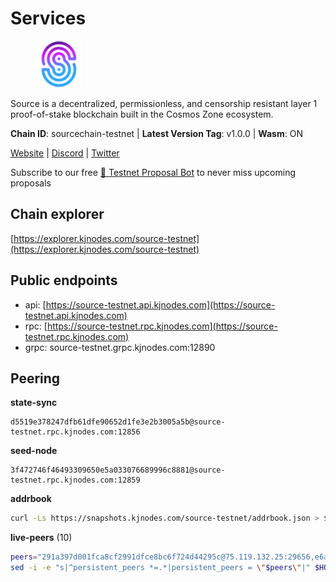 # Services

<figure><img src="https://raw.githubusercontent.com/kj89/cosmos-images/main/logos/source.png" alt=""><figcaption></figcaption></figure>

Source is a decentralized, permissionless, and censorship resistant layer 1 proof-of-stake blockchain built in the Cosmos Zone ecosystem.

**Chain ID**: sourcechain-testnet | **Latest Version Tag**: v1.0.0 | **Wasm**: ON

[Website](https://www.sourceprotocol.io) | [Discord](https://discord.io/SourceProtocol) | [Twitter](https://www.twitter.com/sourceprotocol_)



Subscribe to our free [🤖 Testnet Proposal Bot](https://t.me/kjnodes_testnet_proposal_bot) to never miss upcoming proposals


## Chain explorer
[https://explorer.kjnodes.com/source-testnet](https://explorer.kjnodes.com/source-testnet)

## Public endpoints

* api: [https://source-testnet.api.kjnodes.com](https://source-testnet.api.kjnodes.com)
* rpc: [https://source-testnet.rpc.kjnodes.com](https://source-testnet.rpc.kjnodes.com)
* grpc: source-testnet.grpc.kjnodes.com:12890

## Peering

**state-sync**

```text
d5519e378247dfb61dfe90652d1fe3e2b3005a5b@source-testnet.rpc.kjnodes.com:12856
```

**seed-node**

```text
3f472746f46493309650e5a033076689996c8881@source-testnet.rpc.kjnodes.com:12859
```

**addrbook**
```bash
curl -Ls https://snapshots.kjnodes.com/source-testnet/addrbook.json > $HOME/.source/config/addrbook.json
```

**live-peers** (10)
```bash
peers="291a397d001fca8cf2991dfce8bc6f724d44295c@75.119.132.25:29656,e6a5db345775973982e32b24ba7f3bfa18337f66@65.108.124.219:33656,6aba831746663a3f1b4fbeb30f836ef442ec02da@46.17.250.108:46656,c4a25dde02d45af2d9f90e10d136c5d399183730@38.242.137.186:28656,b57b9573b55c57c534cdb70a53138dec739b519d@212.23.222.220:26356,1450d99427abd81410c6f8032aec25961bf7bf89@80.82.215.19:36656,d5519e378247dfb61dfe90652d1fe3e2b3005a5b@65.109.68.190:12856,86216a2e88322ca534fedaa91898272cc11d3cc9@173.249.23.196:28656,cba9a7c35b554596577e9708d405eb83b1f2a6d2@65.21.248.172:26656,9d16b552697cdce3c8b4f23de53708533d99bc59@165.232.144.133:26656"
sed -i -e "s|^persistent_peers *=.*|persistent_peers = \"$peers\"|" $HOME/.source/config/config.toml
```

